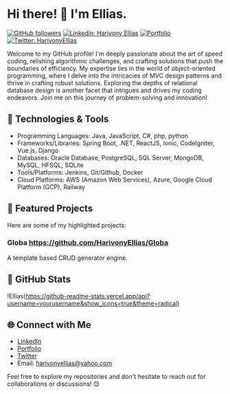 # Hi there! 👋 I'm Ellias.

[![GitHub followers](https://img.shields.io/github/followers/HarivonyEllias?style=social)](https://github.com/HarivonyEllias)
[![Linkedin: Harivony Ellias](https://img.shields.io/badge/-HarivonyEllias-blue?style=flat-square&logo=Linkedin&logoColor=white&link=https://www.linkedin.com/in/yourname/)](https://www.linkedin.com/in/yourname/)
[![Portfolio](https://img.shields.io/badge/-Portfolio-yellow?style=flat-square&logo=Hugo&logoColor=white&link=https://yourportfolio.com/)](https://yourportfolio.com/)
[![Twitter: HarivonyEllias](https://img.shields.io/twitter/follow/HarivonyEllias?style=social)](https://twitter.com/yourhandle)

Welcome to my GitHub profile! I'm deeply passionate about the art of speed coding, relishing algorithmic challenges, and crafting solutions that push the boundaries of efficiency.
My expertise lies in the world of object-oriented programming, where I delve into the intricacies of MVC design patterns and thrive in crafting robust solutions.
Exploring the depths of relational database design is another facet that intrigues and drives my coding endeavors. Join me on this journey of problem-solving and innovation!

## 🔧 Technologies & Tools
- Programming Languages: Java, JavaScript, C#, php, python
- Frameworks/Libraries: Spring Boot, .NET, ReactJS, Ionic, CodeIgniter, Vue.js, Django
- Databases: Oracle Database, PostgreSQL, SQL Server, MongoDB, MySQL, HFSQL, SQLite
- Tools/Platforms: Jenkins, Git/Github, Docker
- Cloud Platforms: AWS (Amazon Web Services), Azure, Google Cloud Platform (GCP), Railway
 
## 🌟 Featured Projects
Here are some of my highlighted projects:

### Globa https://github.com/HarivonyEllias/Globa
A template based CRUD generator engine. 

## 🚀 GitHub Stats
!Ellias(https://github-readme-stats.vercel.app/api?username=yourusername&show_icons=true&theme=radical)

## 🌐 Connect with Me
- [LinkedIn](soon...)
- [Portfolio](soon...)
- [Twitter](soon...)
- Email: harivonyellias@yahoo.com

Feel free to explore my repositories and don't hesitate to reach out for collaborations or discussions! 😊
